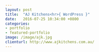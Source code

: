 ```yaml
---
layout: post
title:  "AJ Kitchens<hr>{ WordPress }"
date:   2016-07-25 10:34:00 +0800
categories:
- portfolio
- featured-portfolio
image: /image/ajk.jpg
clienturl: http://www.ajkitchens.com.au/
---
```

